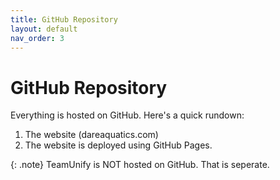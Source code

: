 ```yaml
---
title: GitHub Repository
layout: default
nav_order: 3
---
```


# GitHub Repository
Everything is hosted on GitHub. Here's a quick rundown:

1. The website (dareaquatics.com)
2. The website is deployed using GitHub Pages.

{: .note}
TeamUnify is NOT hosted on GitHub. That is seperate.

